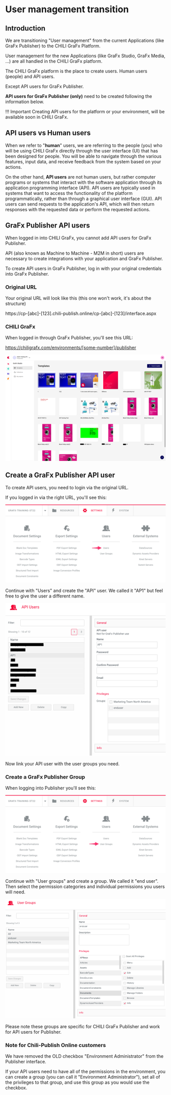 # User management transition

## Introduction

We are transitioning "User management" from the current Applications (like GraFx Publisher) to the CHILI GraFx Platform.

User management for the new Applications (like GraFx Studio, GraFx Media, ...) are all handled in the CHILI GraFx platform.

The CHILI GraFx platform is the place to create users. Human users (people) and API users. 

Except API users for GraFx Publisher.

**API users for GraFx Publisher (only)** need to be created following the information below.

!!! Important
	Creating API users for the platform or your environment, will be available soon in CHILI GraFx.


## API users vs Human users


When we refer to "**human**" users, we are referring to the people (you) who will be using CHILI GraFx directly through the user interface (UI) that has been designed for people. You will be able to navigate through the various features, input data, and receive feedback from the system based on your actions.

On the other hand, **API users** are not human users, but rather computer programs or systems that interact with the software application through its application programming interface (API). API users are typically used in systems that want to access the functionality of the platform programmatically, rather than through a graphical user interface (GUI). API users can send requests to the application's API, which will then return responses with the requested data or perform the requested actions.

## GraFx Publisher API users

When logged in into CHILI GraFx, you cannot add API users for GraFx Publisher.

API (also known as Machine to Machine - M2M in short) users are necessary to create integrations with your application and GraFx Publisher.

To create API users in GraFx Publisher, log in with your original credentials into GraFx Publisher.

### Original URL

Your original URL will look like this (this one won't work, it's about the structure)

https://cp-[abc]-[123].chili-publish.online/cp-[abc]-[123]/interface.aspx

### CHILI GraFx

When logged in through GraFx Publisher, you'll see this URL:

https://chiligrafx.com/environments/[some-number]/publisher

![screenshot](GraFx-Publisher_01.png)

## Create a GraFx Publisher API user

To create API users, you need to login via the original URL.

If you logged in via the right URL, you'll see this:

![screenshot](GraFx-Publisher_02.png)

Continue with "Users" and create the "API" user. We called it "AP1" but feel free to give the user a different name.

![screenshot](GraFx-Publisher_03.png)

Now link your API user with the user groups you need.

### Create a GraFx Publisher Group

When logging into Publisher you'll see this:

![screenshot](GraFx-Publisher_04.png)

Continue with "User groups" and create a group. We called it "end user". Then select the permission categories and individual permissions you users will need.

![screenshot](GraFx-Publisher_05.png)

Please note these groups are specific for CHILI GraFx Publisher and work for API users for Publisher.

### Note for Chili-Publish Online customers

We have removed the OLD checkbox "Environment Administrator" from the Publisher interface.

If your API users need to have all of the permissions in the environment, you can create a group (you can call it "Environment Administrator"), set all of the privileges to that group, and use this group as you would use the checkbox.